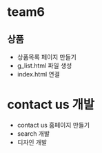 # team6


## 상품
- 상품목록 페이지 만들기
- g_list.html 파일 생성
- index.html 연결 

# contact us 개발

- contact us 홈페이지 만들기
- search 개발
- 디자인 개발

